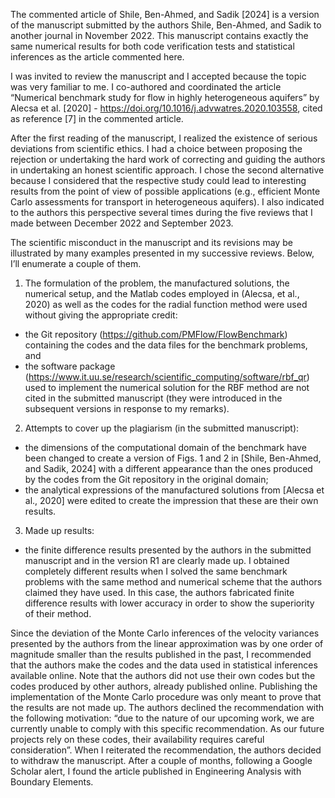 The commented article of Shile, Ben-Ahmed, and Sadik [2024] is a version of the manuscript submitted by the authors Shile, Ben-Ahmed, and Sadik to another journal in November 2022. This manuscript contains exactly the same numerical results for both code verification tests and statistical inferences as the article commented here. 

I was invited to review the manuscript and I accepted because the topic was very familiar to me. I co-authored and coordinated the article “Numerical benchmark study for flow in highly heterogeneous aquifers” by Alecsa et al. [2020] - https://doi.org/10.1016/j.advwatres.2020.103558, cited as reference [7] in the commented article. 

After the first reading of the manuscript, I realized the existence of serious deviations from scientific ethics. I had a choice between proposing the rejection or undertaking the hard work of correcting and guiding the authors in undertaking an honest scientific approach. I chose the second alternative because I considered that the respective study could lead to interesting results from the point of view of possible applications (e.g., efficient Monte Carlo assessments for transport in heterogeneous aquifers). I also indicated to the authors this perspective several times during the five reviews that I made between December 2022 and September 2023.
 
The scientific misconduct in the manuscript and its revisions may be illustrated by many examples presented in my successive reviews. Below, I’ll enumerate a couple of them. 
1) The formulation of the problem, the manufactured solutions, the numerical setup, and the Matlab codes employed in (Alecsa, et al., 2020) as well as the codes for the radial function method were used without giving the appropriate credit: 
- the Git repository (https://github.com/PMFlow/FlowBenchmark) containing the codes and the data files for the benchmark problems, and 
- the software package (https://www.it.uu.se/research/scientific_computing/software/rbf_qr) used to implement the numerical solution for the RBF method
are not cited in the submitted manuscript (they were introduced in the subsequent versions in response to my remarks).
2) Attempts to cover up the plagiarism (in the submitted manuscript):
- the dimensions of the computational domain of the benchmark have been changed to create a version of Figs. 1 and 2 in [Shile, Ben-Ahmed, and Sadik, 2024] with a different appearance than the ones produced by the codes from the Git repository in the original domain;
- the analytical expressions of the manufactured solutions from [Alecsa et al., 2020] were edited to create the impression that these are their own results.
3) Made up results:
- the finite difference results presented by the authors in the submitted manuscript and in the version R1 are clearly made up. I obtained completely different results when I solved the same benchmark problems with the same method and numerical scheme that the authors claimed they have used. In this case, the authors fabricated finite difference results with lower accuracy in order to show the superiority of their method.

Since the deviation of the Monte Carlo inferences of the velocity variances presented by the authors from the linear approximation was by one order of magnitude smaller than the results published in the past, I recommended that the authors make the codes and the data used in statistical inferences available online. Note that the authors did not use their own codes but the codes produced by other authors, already published online. Publishing the implementation of the Monte Carlo procedure was only meant to prove that the results are not made up. The authors declined the recommendation with the following motivation: “due to the nature of our upcoming work, we are currently unable to comply with this specific recommendation. As our future projects rely on these codes, their availability requires careful consideration”. When I reiterated the recommendation, the authors decided to withdraw the manuscript. After a couple of months, following a Google Scholar alert, I found the article published in Engineering Analysis with Boundary Elements. 

